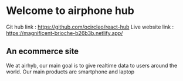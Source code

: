 # Welcome to airphone hub
Git hub link : https://github.com/ocircleo/react-hub
Live website link : https://magnificent-brioche-b26b3b.netlify.app/

## An ecommerce site

We at airhyb, our main goal is to give 
realtime data to users around the world.
Our main products are smartphone and laptop

